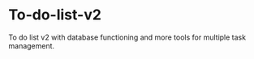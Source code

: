 # To-do-list-v2
To do list v2 with database functioning and more tools for multiple task management.

